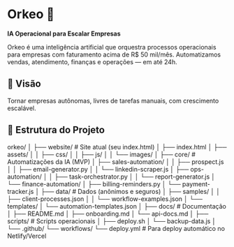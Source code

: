 # Orkeo 🚀

**IA Operacional para Escalar Empresas**

Orkeo é uma inteligência artificial que orquestra processos operacionais para empresas com faturamento acima de R$ 50 mil/mês. Automatizamos vendas, atendimento, finanças e operações — em até 24h.

## 🌟 Visão
Tornar empresas autônomas, livres de tarefas manuais, com crescimento escalável.

## 📁 Estrutura do Projeto
orkeo/
│
├── website/                  # Site atual (seu index.html)
│   ├── index.html
│   ├── assets/
│   │   ├── css/
│   │   ├── js/
│   │   └── images/
│
├── core/                     # Automatizações da IA (MVP)
│   ├── sales-automation/
│   │   ├── prospect.js
│   │   ├── email-generator.py
│   │   └── linkedin-scraper.js
│   ├── ops-automation/
│   │   ├── task-orchestrator.py
│   │   └── report-generator.js
│   └── finance-automation/
│       ├── billing-reminders.py
│       └── payment-tracker.js
│
├── data/                     # Dados (anônimos e seguros)
│   ├── samples/
│   │   ├── client-processes.json
│   │   └── workflow-examples.json
│   └── templates/
│       └── automation-templates.json
│
├── docs/                     # Documentação
│   ├── README.md
│   ├── onboarding.md
│   └── api-docs.md
│
├── scripts/                  # Scripts operacionais
│   ├── deploy.sh
│   └── backup-data.js
│
└── .github/
    └── workflows/
        └── deploy.yml        # Para deploy automático no Netlify/Vercel
